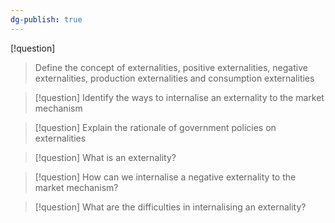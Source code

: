 ```yaml
---
dg-publish: true
---
```


[!question]
> Define the concept of externalities, positive externalities, negative externalities, production externalities and consumption externalities

> [!question]
> Identify the ways to internalise an externality to the market mechanism

> [!question]
> Explain the rationale of government policies on externalities

> [!question]
> What is an externality?

> [!question]
> How can we internalise a negative externality to the market mechanism?

> [!question]
> What are the difficulties in internalising an externality?

